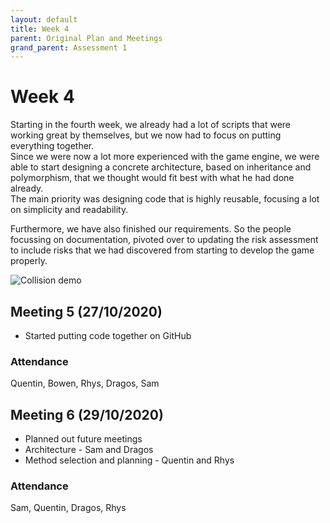 ```yaml
---
layout: default
title: Week 4
parent: Original Plan and Meetings
grand_parent: Assessment 1
---
```


# Week 4

Starting in the fourth week, we already had a lot of scripts that were working great by themselves, but we now had to focus on putting everything together.  
Since we were now a lot more experienced with the game engine, we were able to start designing a concrete architecture, based on inheritance and polymorphism, that we thought would fit best with what he had done already.  
The main priority was designing code that is highly reusable, focusing a lot on simplicity and readability.  

Furthermore, we have also finished our requirements. So the people focussing on documentation, pivoted over to updating the risk assessment to include risks that we had discovered from starting to develop the game properly. 

![Collision demo](assets/static/30-29.gif "Collision demo")

## Meeting 5 (27/10/2020)

* Started putting code together on GitHub

### Attendance

Quentin, Bowen, Rhys, Dragos, Sam

## Meeting 6 (29/10/2020)

* Planned out future meetings
* Architecture - Sam and Dragos
* Method selection and planning - Quentin and Rhys

### Attendance

Sam, Quentin, Dragos, Rhys
